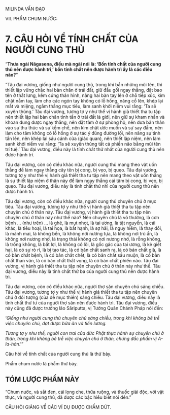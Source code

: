 MILINDA VẤN ĐẠO

VII. PHẨM CHUM NƯỚC:

# 7. CÂU HỎI VỀ TÍNH CHẤT CỦA NGƯỜI CUNG THỦ

“**Thưa ngài Nāgasena, điều mà ngài nói là: ‘Bốn tính chất của người cung thủ nên được hành trì,’ bốn tính chất nên được hành trì ấy là các điều nào?**”

“Tâu đại vương, giống như người cung thủ, trong khi bắn những mũi tên, thì thiết lập vững chắc hai bàn chân ở trái đất, giữ đầu gối ngay thẳng, đặt bao tên ở thắt lưng, kềm cứng thân hình, nâng hai bàn tay lên ở chỗ tiếp xúc, kìm chặt nắm tay, làm cho các ngón tay không có lỗ hổng, nâng cổ lên, khép lại mắt và miệng, ngắm thẳng mục tiêu, làm sanh khởi niềm vui rằng: ‘Ta sẽ xuyên thủng.’ Tâu đại vương, tương tợ y như thế vị hành giả thiết tha tu tập nên thiết lập hai bàn chân tinh tấn ở trái đất là giới, nên giữ sự kham nhẫn và khoan dung được ngay thẳng, nên đặt tâm ở sự phòng hộ, nên đưa bản thân vào sự thu thúc và sự kềm chế, nên kìm chặt ước muốn và sự say đắm, nên làm cho tâm không có lỗ hổng ở sự tác ý đúng đường lối, nên nâng sự tinh tấn lên, nên khép lại sáu cánh cửa (giác quan), nên thiết lập niệm, nên làm sanh khởi niềm vui rằng: ‘Ta sẽ xuyên thủng tất cả phiền não bằng mũi tên trí tuệ.’ Tâu đại vương, điều này là tính chất thứ nhất của người cung thủ nên được hành trì.

Tâu đại vương, còn có điều khác nữa, người cung thủ mang theo vật uốn thẳng để làm ngay thẳng cây tên bị cong, bị vẹo, bị quẹo. Tâu đại vương, tương tợ y như thế vị hành giả thiết tha tu tập nên mang theo vật uốn thẳng là sự thiết lập niệm ở thân này để làm ngay thẳng cái tâm bị cong, bị vẹo, bị quẹo. Tâu đại vương, điều này là tính chất thứ nhì của người cung thủ nên được hành trì.

Tâu đại vương, còn có điều khác nữa, người cung thủ chuyên chú ở mục tiêu. Tâu đại vương, tương tợ y như thế vị hành giả thiết tha tu tập nên chuyên chú ở thân này. Tâu đại vương, vị hành giả thiết tha tu tập nên chuyên chú ở thân này như thế nào? Nên chuyên chú là vô thường, là cơn bệnh … (như trên) … là ghẻ, là mụt nhọt, là tai ương, là tật nguyền, là cái khác, là tiêu hoại, là tai họa, là bất hạnh, là sợ hãi, là nguy hiểm, là thay đổi, là mảnh mai, là không bền, là không nơi nương tựa, là không nơi trú ẩn, là không nơi nương nhờ, là trạng thái không có nơi nương nhờ, là rỗng không, là trống không, là bất lợi, là không có lõi, là gốc gác của tai ương, là kẻ giết hại, là có sự rò rỉ, là bị tạo tác, là có bản chất sanh ra, là có bản chất già, là có bản chất bệnh, là có bản chất chết, là có bản chất sầu muộn, là có bản chất than vãn, là có bản chất thất vọng, là có bản chất phiền não. Tâu đại vương, vị hành giả thiết tha tu tập nên chuyên chú ở thân này như thế. Tâu đại vương, điều này là tính chất thứ ba của người cung thủ nên được hành trì.

Tâu đại vương, còn có điều khác nữa, người thợ săn chuyên chú sáng chiều. Tâu đại vương, tương tợ y như thế vị hành giả thiết tha tu tập nên chuyên chú ở đối tượng (của đề mục thiền) sáng chiều. Tâu đại vương, điều này là tính chất thứ tư của người thợ săn nên được hành trì. Tâu đại vương, điều này cũng đã được trưởng lão Sāriputta, vị Tướng Quân Chánh Pháp nói đến:

‘_Giống như người cung thủ chuyên chú sáng chiều, trong khi không bê trễ việc chuyên chú, đạt được bữa ăn và tiền lương._

_Tương tợ y như thế, người con trai của đức Phật thực hành sự chuyên chú ở thân, trong khi không bê trễ việc chuyên chú ở thân, chứng đắc phẩm vị A-la-hán_.’”

Câu hỏi về tính chất của người cung thủ là thứ bảy.

Phẩm chum nước là phẩm thứ bảy.

## TÓM LƯỢC PHẨM NÀY

“Chum nước, và sắt đen, cái lọng che, thửa ruộng, và thuốc giải độc, với vật thực, và người cung thủ, đã được các bậc hiểu biết nói đến.”

CÂU HỎI GIẢNG VỀ CÁC VÍ DỤ ĐƯỢC CHẤM DỨT.
